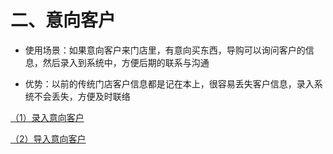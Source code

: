 # 二、意向客户

*   使用场景：如果意向客户来门店里，有意向买东西，导购可以询问客户的信息，然后录入到系统中，方便后期的联系与沟通

*   优势：以前的传统门店客户信息都是记在本上，很容易丢失客户信息，录入系统不会丢失，方便及时联络

[（1）录入意向客户](10003.md)

[（2）导入意向客户](10004.md)
